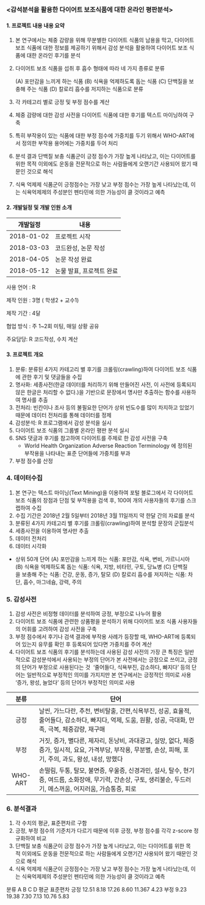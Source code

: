 ### <감석분석을 활용한 다이어트 보조식품에 대한 온라인 평판분석>



#### 1. 프로젝트 내용 내용 요약

1. 본 연구에서는 체중 감량을 위해 무분별한 다이어트 식품의 남용을 막고, 다이어트 보조 식품에 대한 정보를 제공하기 위해서 감성 분석을 활용하여 다이어트 보조 식품에 대한 온라인 후기를 분석
2. 다이어트 보조 식품을 섭취 후 흡수 형태에 따라 네 가지 종류로 분류
      
      (A) 포만감을 느끼게 하는 식품
      (B) 식욕을 억제하도록 돕는 식품
      (C) 단백질을 보충해 주는 식품
      (D) 칼로리 흡수를 저지하는 식품으로 분류

3. 각 카테고리 별로 긍정 및 부정 점수를 계산
3. 체중 감량에 대한 감성 사전을 다이어트 식품에 대한 후기를 텍스트 마이닝하여 구축
4. 특히 부작용이 있는 식품에 대한 부정 점수에 가중치를 두기 위해서 WHO-ART에서 정의한 부작용 용어에는 가중치를 두어 처리
5. 분석 결과 단백질 보충 식품군이 긍정 점수가 가장 높게 나타났고, 이는 다이어트를 위한 목적 이외에도 운동을 전문적으로 하는 사람들에게 오랜기간 사용되어 왔기 때문인 것으로 해석
6. 식욕 억제제 식품군이 긍정점수는 가장 낮고 부정 점수는 가장 높게 나타났는데, 이는 식욕억제제의 주성분인 펜타민에 의한 가능성이 클 것이라고 예측



#### 2. 개발일정 및 개발 인원 소개

개발일정 |  내용  
:---: | --- 
2018-01-02 | 프로젝트 시작
2018-03-03 | 코드완성, 논문 작성
2018-04-05 | 논문 작성 완료
2018-05-12 | 논물 발표, 프로젝트 완료

사용 언어 : R

제작 인원 : 3명 ( 학생2 + 교수1) 

제작 기간 : 4달

협업 방식 : 주 1~2회 미팅, 매일 상황 공유

주요담당: R 코드작성, 수치 계산


#### 3. 프로젝트 개요
1. 분류: 분류된 4가지 카테고리 별 후기를 크롤링(crawling)하여 다이어트 보조 식품에 관한 후기 및 댓글들을 수집
2. 명사화: 세종사전(한글 데이터를 처리하기 위해 만들어진 사전, 이 사전에 등록되지 않은 한글은 처리할 수 없다.)을 기반으로 문장에서 명사만 추출하는 함수를 사용하여 명사를 추출
3. 전처리: 빈칸이나 조사 등의 불필요한 단어가 상위 빈도수를 많이 차지하고 있었기 때문에 데이터 전처리를 통해 데이터를 정제
4. 감성분석:  R 프로그램에서 감성 분석을 실시
5. 다이어트 보조 식품의 그룹별 온라인 평판 분석 실시
6. SNS 댓글과 후기를 참고하여 다이어트를 주제로 한 감성 사전을 구축
   * World Health Organization Adverse Reaction Terminology 에 정의된 부작용을 나타내는 표준 단어들에 가중치를 부과
7. 부정 점수를 산정



### 4. 데이터수집
1. 본 연구는 텍스트 마이닝(Text Mining)을 이용하여 포털 블로그에서 각 다이어트 보조 식품의 장점과 단점 및 부작용을 검색 후, 100여 개의 사용자들의 후기를 스크랩하여 수집
2. 수집 기간은 2018년 2월 5일부터 2018년 3월 11일까지 약 한달 간의 자료를 분석
3. 분류된 4가지 카테고리 별 후기를 크롤링(crawling)하여 분석할 문장의 군집분석
4. 세종사전을 이용하여 명사만 추출
5. 데이터 전처리
6. 데이터 시각화 

* 상위 50개 단어
(A) 포만감을 느끼게 하는 식품: 포만감, 식욕, 변비, 가르니시아 
(B) 식욕을 억제하도록 돕는 식품: 식욕, 지방, 비타민, 구토, 당뇨병
(C) 단백질을 보충해 주는 식품: 건강, 운동, 증가, 탈모
(D) 칼로리 흡수를 저지하는 식품: 차단, 흡수, 마그네슘, 강력, 주의


### 5. 감성사전
1. 감성 사전은 비정형 데이터를 분석하여 긍정, 부정으로 나누어 활용
2. 다이어트 보조 식품에 관련한 상품평을 분석하기 위해 다이어트 보조 식품 사용자들의 어휘를 고려하여 감성 사전을 구축
3. 부정 점수에서 후기나 검색 결과에 부작용 사례가 등장할 때, WHO-ART에 등록되어 있는지 유무를 확인 후 등록되어 있다면 가중치를 주어 계산
4. 다이어트 보조 식품의 후기를 분석하는데 사용된 감성 사전의 가장 큰 특징은 일반적으로 감성분석에서 사용되는 부정의 단어가 본 사전에서는 긍정으로 쓰이고, 긍정의 단어가 부정으로 사용된다는 것
   ‘줄어들다, 식욕부진, 감소하다, 빠지다’ 등의 단어는 일반적으로 부정적인 의미를 가지지만 본 연구에서는 긍정적인 의미로 사용
   ‘증가, 왕성, 늘었다’ 등의 단어가 부정적인 의미로 사용


분류 |  단어  
:---: | --- 
긍정 | 날씬, 가느다란, 추천, 변비탈출, 간편,식욕부진, 성공, 효율적, 줄어들다, 감소하다, 빠지다, 억제, 도움, 원활, 성공, 극대화, 만족, 극복, 체중감량, 재구매
부정 | 거짓, 증가, 별다른, 제자리, 돈낭비, 과대광고, 실망, 없다, 체중증가, 일시적, 요요, 가격부담, 부작용, 무분별, 손상, 피해, 포기, 주의, 과도, 왕성, 내성, 망했다
WHO-ART | 손떨림, 두통, 탈모, 불면증, 우울증, 신경과민, 설사, 탈수, 현기증, 여드름, 소화장애, 무기력, 간손상, 구토, 생리불순, 두드러기, 메스꺼움, 어지러움, 가슴통증, 피로



### 6. 분석결과
1. 각 수치의 평균, 표준편차르 구함
2. 긍정, 부정 점수의 기준치가 다르기 때문에 이후 긍정, 부정 점수를 각각 z-score 정규화하여 비교
3. 단백질 보충 식품군이 긍정 점수가 가장 높게 나타났고, 이는 다이어트를 위한 목적 이외에도 운동을 전문적으로 하는 사람들에게 오랜기간 사용되어 왔기 때문인 것으로 해석
4. 식욕 억제제 식품군이 긍정점수는 가장 낮고 부정 점수는 가장 높게 나타났는데, 이는 식욕억제제의 주성분인 펜타민에 의한 가능성이 클 것이라고 예측


분류	A	B	C	D	평균	표준편차
긍정	12.51	8.18	17.26	8.60	11.367	4.23
부정	9.23	19.38	7.30	7.13	10.76	5.83

